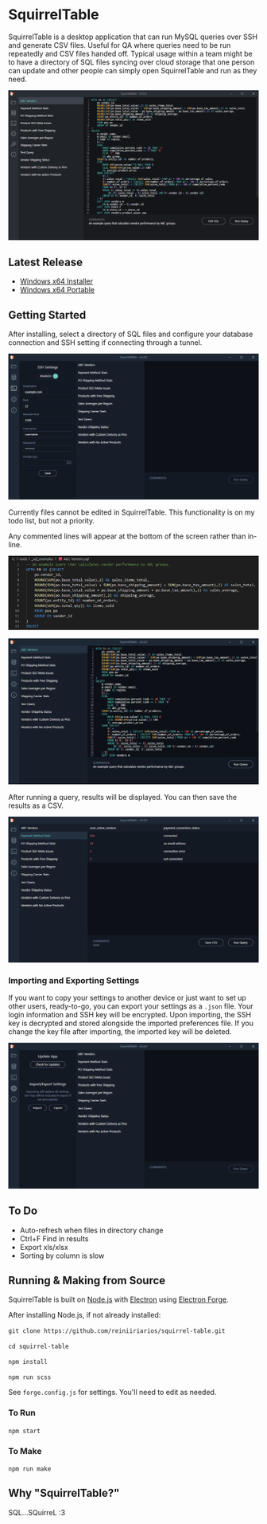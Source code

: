 # SquirrelTable

SquirrelTable is a desktop application that can run MySQL queries over SSH and generate CSV files. Useful for QA where queries need to be run repeatedly and CSV files handed off. Typical usage within a team might be to have a directory of SQL files syncing over cloud storage that one person can update and other people can simply open SquirrelTable and run as they need.

![](https://raw.githubusercontent.com/reiniiriarios/squirrel-table/master/screenshots/Screenshot%202021-03-31%20174214.png)

## Latest Release

* [Windows x64 Installer](https://github.com/reiniiriarios/squirrel-table/releases/download/v0.5.4/SquirrelTableSetup.exe)
* [Windows x64 Portable](https://github.com/reiniiriarios/squirrel-table/releases/download/v0.5.4/SquirrelTable-win32-x64-0.5.4.zip)

## Getting Started

After installing, select a directory of SQL files and configure your database connection and SSH setting if connecting through a tunnel.

![](https://raw.githubusercontent.com/reiniiriarios/squirrel-table/master/screenshots/Screenshot%202021-03-27%20221903.png)

Currently files cannot be edited in SquirrelTable. This functionality is on my todo list, but not a priority.

Any commented lines will appear at the bottom of the screen rather than in-line.

![](https://raw.githubusercontent.com/reiniiriarios/squirrel-table/master/screenshots/Screenshot%202021-03-27%20230710.png)

![](https://raw.githubusercontent.com/reiniiriarios/squirrel-table/master/screenshots/Screenshot%202021-03-27%20225340.png)

After running a query, results will be displayed. You can then save the results as a CSV.

![](https://raw.githubusercontent.com/reiniiriarios/squirrel-table/master/screenshots/Screenshot%202021-03-27%20225608.png)

### Importing and Exporting Settings

If you want to copy your settings to another device or just want to set up other users, ready-to-go, you can export your settings as a `.json` file. Your login information and SSH key will be encrypted. Upon importing, the SSH key is decrypted and stored alongside the imported preferences file. If you change the key file after importing, the imported key will be deleted.

![](https://raw.githubusercontent.com/reiniiriarios/squirrel-table/master/screenshots/Screenshot%202021-03-27%20221930.png)

## To Do

* Auto-refresh when files in directory change
* Ctrl+F Find in results
* Export xls/xlsx
* Sorting by column is slow

## Running & Making from Source

SquirrelTable is built on [Node.js](https://nodejs.org/) with [Electron](https://www.electronjs.org/) using [Electron Forge](https://www.electronforge.io/).

After installing Node.js, if not already installed:

`git clone https://github.com/reiniiriarios/squirrel-table.git`

`cd squirrel-table`

`npm install`

`npm run scss`

See `forge.config.js` for settings. You'll need to edit as needed.

### To Run

`npm start`

### To Make

`npm run make`

## Why "SquirrelTable?"
SQL...SQuirreL :3
